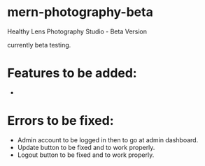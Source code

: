 # mern-photography-beta
Healthy Lens Photography Studio - Beta Version

currently beta testing.

# Features to be added:
- 

# Errors to be fixed:

- Admin account to be logged in then to go at admin dashboard.
- Update button to be fixed and to work properly.
- Logout button to be fixed and to work properly.
